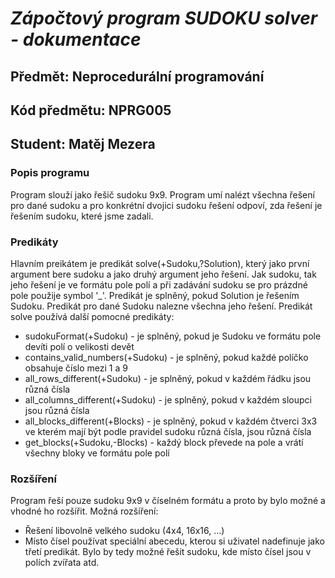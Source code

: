 # ***Zápočtový program SUDOKU solver - dokumentace***
## **Předmět: Neprocedurální programování**
## **Kód předmětu: NPRG005**
## **Student: Matěj Mezera**
### **Popis programu**
Program slouží jako řešič sudoku 9x9. Program umí nalézt všechna řešení pro dané sudoku a pro konkrétní dvojici sudoku řešení odpoví, zda řešení je řešením sudoku, které jsme zadali.
### **Predikáty**
Hlavním preikátem je predikát solve(+Sudoku,?Solution), který jako první argument bere sudoku a jako druhý argument jeho řešení. Jak sudoku, tak jeho řešení je ve formátu pole polí a při zadávání sudoku se pro prázdné pole použije symbol '_'. Predikát je splněný, pokud Solution je řešením Sudoku. Predikát pro dané Sudoku nalezne všechna jeho řešení. Predikát solve používá další pomocné predikáty:
- sudokuFormat(+Sudoku) - je splněný, pokud je Sudoku ve formátu pole devíti polí o velikosti devět
- contains_valid_numbers(+Sudoku) - je splněný, pokud každé políčko obsahuje číslo mezi 1 a 9
- all_rows_different(+Sudoku) - je splněný, pokud v každém řádku jsou různá čísla
- all_columns_different(+Sudoku) - je splněný, pokud v každém sloupci jsou různá čísla
- all_blocks_different(+Blocks) - je splněný, pokud v každém čtverci 3x3 ve kterém mají být podle pravidel sudoku různá čísla, jsou různá čísla
- get_blocks(+Sudoku,-Blocks) - každý block převede na pole a vrátí všechny bloky ve formátu pole polí
### **Rozšíření**
Program řeší pouze sudoku 9x9 v číselném formátu a proto by bylo možné a vhodné ho rozšířit.
Možná rozšíření:
- Řešení libovolně velkého sudoku (4x4, 16x16, ...)
- Místo čísel používat speciální abecedu, kterou si uživatel nadefinuje jako třetí predikát. Bylo by tedy možné řešit sudoku, kde místo čísel jsou v polích zvířata atd.